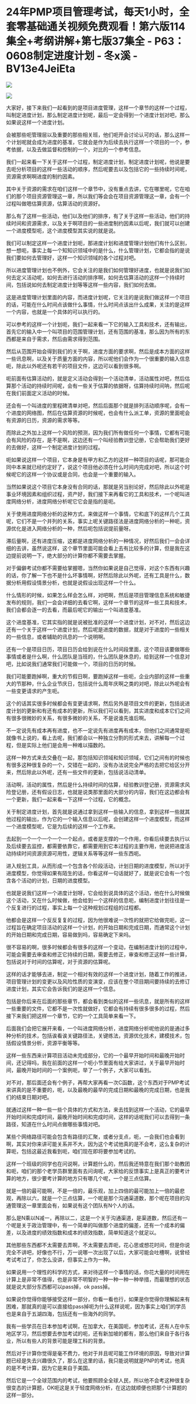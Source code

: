 # 24年PMP项目管理考试，每天1小时，全套零基础通关视频免费观看！第六版114集全+考纲讲解+第七版37集全 - P63：0608制定进度计划 - 冬x溪 - BV13e4JeiEta

![](img/1a1af73378e91f92843a6029fc2ced73_0.png)

![](img/1a1af73378e91f92843a6029fc2ced73_1.png)

大家好，接下来我们一起看到的是项目进度管理，这样一个章节的这样一个过程，叫制定进度计划，那么制定进度计划呢，最后一定会得到一个进度计划对吧，那么如果说这样一个进度计划。

会被那些呃管理层以及重要的那些相关班，他们呃开会讨论认可的话，那么这样一个计划呢就会成为进度的基准，它就会是作为后续去执行这样一个项目的一个，参考依据，以及去做监督和控制的一个，对比的一个参考信息。

我们一起来看一下关于这样一个过程，制定进度计划，制定进度计划呢，他说是要去呃分析项目的这样一些活动的顺序，然后呢要去以及包括它的一些持续时间呢，资源需求啊啊进度的制约因素。

其中关于资源的需求在咱们这样一个章节中，没有重点去讲，它在哪里呢，它在咱们的那个项目资源管理这一章，所以我们等会会在项目资源管理这一章，会有一个过程叫做嗯估算资源，估算活动的资源好。

那么有了这样一些活动，他们以及他们的排序，有了关于这样一些活动，他们的持续时间和资源需求，以及关于啊项目的一些进度制约因素以后呢，我们就可以创建一个进度模型呃，这个进度模型其实说的就是说。

我们可以制定这样一个进度计划呃，那进度计划和进度管理计划他们有什么区别，想一想呃，事实上每一个知知识领域中的是什么，什么管理计划，它都会指的是说我们要如何去管理好，这样一个知识领域的各个过程对吧。

所以进度管理计划也不例外，它会关注的是我们如何管理好进度，也就是说我们如何去定义活动呢，如何去进行活动的排序啊，如何去估算活动的这样一个持续时间，包括说如何去制定进度计划等等这样一些内容，我们如何去做。

这是进度管理计划里面的内容，而进度计划呢，它关注的是说我们做这样一个项目的话，可能在什么时间点该做什么事情，什么时间点该出什么成果，关注的是这样一个内容，也就是一个具体的可以执行的。

可以参考的这样一个计划呃，我们一起来看一下它的输入工具和技术，还有输出，首先它的输入中一个叫项目的范围管理计划，还有范围的基准，那么因为所有的东西都是来自于需求，然后由需求得到范围。

然后从范围开始会得到我们的关于啊，进度方面的要求啊，然后是成本方面的这样一些讯息啊，以及关于质量方面的内容，所以呢他们会作为一个很重要的输入信息呃，除此以外呢还有若干的项目文件，这边可以看到很多啊。

呃前面有估算活动的，就是定义活动会得到一个活动清单，活动属性对吧，然后估算那个活动的持续时间呢，会有一些关于估算的依据呀，估算持续时间呐，然后呢在我们前面定义活动的时候。

还会有一个叫进度的里程碑清单对吧，然后后面那个就是排列活动顺序呢，会有一个进度的网络图，然后在估算资源的时候呢，也会有什么派工单，资源的里面呢会有资源的日历，资源的需求等等。

而除此之外加上这样一个风险的预测，因为我们所有做任何一个事情，它都有可能会有风险的存在，是不是啊，这边还有一个叫经验教训登记册，它会帮助我们更好的去做好，这样一个制定进度计划的过程。

呃如果说这样一个项目，它本身是有甲方和乙方的这样一种项目的话呢，那可能合同中本来就已经约定好了，说这个项目他必须在什么时间内完成对吧，所以这个时候呢它的这样一个协议或是合同，也会是一个重要的输入。

当然如果说这个项目它本身没有合同的话，那就是另当别论好，然后除此以外呢是事业环境因素和组织过程，资产好，我们接下来再看它的工具和技术，一个呢叫进度网络分析，进度网络分析呢它它会是指的是呃。

关于使用进度网络分析的这种方式，来做这样一个事情，它和底下的这样几个工具呢，它们不是一个并列的关系，事实上呢关键路径法是进度网络分析的一种呃，资源优化是进入网络分析的一种，然后呃包括说提前量呀。

滞后量啊，还有进度压缩，这都是进度网络分析的一种情况，好然后我们一会会详细的去讲，虽然说这样，这个章节里面可能会看上去有比较多的计算，但是我在这边提前说明一下，绝大部分的计算你都不需要去掌握。

对于偏僻考试你都不需要给掌握嗯，当然你如果说是自己觉得，对这个东西有兴趣的话，你了解一下也不是什么坏事情啊，好然后除此以外呢，还有工具是什么，数据分析用假设情景分析，也就是说假设出现这样一个什么。

什么情形的时候，如果怎么样会怎么样，对吧啊，然后是项目管理信息系统和敏捷发布的规则，我们一会会详细的去看它啊，这样一个章节的这样一些工具和技术，我们会都会逐一的去看，而最后呢它的输出一个叫进度基准。

这个进度基准，它其实指的就是说被批准的这样一个进度计划，对不对，然后这边还有一个关于这样一个进度计划，然后呢是进度的数据，就是对于进度的一些相关的一些信息，或者辅助的讯息的一个说明啊。

还有一个是项目日历，项目日历会给到说在什么时间段里面，这个项目该要做哪些事情或者是什么啊，什么团队是当班的，什么团队是休息的，给到这样一个信息对吧，比如说我们通常我们可能做一个，项目的日历的时候。

我们可能要跑掉啊，重大的节假日啊，要跑掉这样一些呃，企业内部的这样一些重大的节那种，什么企业节庆日，包括说什么周年庆啊之类的对吧，除此以外呢会有一些变更请求的产生呃。

这个的话其实很多时候都会有变更请求啊，然后另外是项目文件的更新，包括说进度计划的更新和有还有成本的更新，所以我们可以看到，其实进度和成本它们之间有很多很微妙的关系，有很多微妙的关系，不是说谁先谁后啊。

不一定说先有成本再有进度，也不一定说先有进度再有成本，但他们之间通常是呃就像书上说的，看上去呢，我们都会以一种独立分割的形式来去，讲解每一个过程，但是实际上他们是会用一种难以描数的。

这样一种方式来去交叠在一起，那包括知识领域和知识领域，它们之间有的时候也有很多这种很复杂的一个，交错在一起的，没有办法说完全严格的去把它给区分开来，然后除此以外呢，还有一些文件的更新，包括说活动清单。

活动啊，活动的属性，然后是什么持续时间的估算，经验教训登记册，资源需求风险登记册，还有假设日志，也就是说类那里面的大部分的内容，我们在这边都会有一个更新，我们一起来看一下这样一个过程，它的概念。

关于制定进度计划，首先就是说通过拿到这样一些输入的信息，拿到这样一些就其他过程的输出，作为它的一个输入信息以后呢，会创建这样一个进度模型，而这样一个进度模型呢，它是为后续的这样一个工作来。

去起到一个一个一个一个一个起点，或者是支撑的一个作用，你看后续要去执行以及后续要去监控，都需要依靠它，都需要用到它本过程的主要作用，他说把进度活动持续时间资源资源可用性，逻辑关系等等这样一些东西呃。

进入规划工具，从而形成一个包含各个阶段活动，计划日期的进度模型，所以对于进度模型，你觉得如果有陌生的话，你看这样一句话就好了，就是说它会有一个包含各个活动的计划，日期的进度模型。

也就是说我们这样一个进度计划呀，它会给到说具体的这个活动，他在什么时候做这个活动，又在什么时候做，他会给到一个这样的信息呃，编制进度计划往往是一个反复进行的过程，事实上每一个这种规划过程组的过程都。

他都会是这样一个反反复复的过程，因为他很难说一次性的就把它给做完呃，这一过程旨在确定项目活动的这样一个计划，的开始日期和完成日期，而通常这个计划的开始日期和完成日期，容易做到吗，容易确定下来吗。

很不容易的啊，很多时候都会有很多的这样一个变动，在编制进度计划的过程中，可能会需要去审查和修正它持续的日期，需要去修正，审查和修正这样一些计算，包括说对于时间的估算呢，对于资源的估算呢。

这样的话才能够去进，制定一个相对有效的这样一个进度计划，随着工作的推进，项目管理计划的变更以及风险性质的变演变，应该在整个项目期间要持续的去修订进度计划，其实它会告诉我们的是这样一个信息。

包括是你后来在后面的那些章节，都会看到类似的这样一些讯息，就是所有的这样一些重要的文件，它都不是一次性就做好，它都会有持续有很多很多的过程，然后接下来我们把这样一个章节，它的一个工具简单来看一下。

后面我们会把它展开来看，一个叫进度网络分析，进度网络分析呢他说的是通过多种分析的技术，包括诶看诶关键路径法，关键练法，资源优化技术，建模技术，包括假设情景分析，资源平衡等等。

这样一些东西来计算项目活动未完成部分，它的一个最早开始时间和最晚开始时间，还记得吗，我在前面的这样一个呃小节里面有给大家讲过，关于最早开始时间，最晚开始时间的一个案例呃，举了一个例子，大家可以看到。

对不对，那后面还会有个例子，再帮大家再看一次C函数，这个东西对于PMP考试来讲真的是不重要的，呃，以及最晚的最早的完成日期和最晚的完成日期，也是我们的结束日期对吧。

就通过这样一种一些一些个具体的方式和方法，来去找到这样一个活动，它的最早开始时间和完成时间，最晚开始时间和完成时间，这样的话呢我们可以去得到一条路径，知道在什么时间点做哪些事情对吧。

某些个网络路径可能会包含有路径的汇聚，或者分支点，呃，一会我们也会看到啊，其实对你来讲可能关系并不大，因为这个考试他真的是不会考，这么复杂的计算呃，包括这最近我看到呃，咱们现在即将要参加考试的。

这样一个班级的同学也在问说啊，计算题什么的，然后我还特意在我们那个助教团和呃，咱们的那个老学员群里面有去问询呢，大家给的反馈事实上是真正的要考计算的地方，很少要考计算的地方只有哪几个呢，一个是三点估算。

就是一倍的最可能啊，不是一倍的，最乐观，加上四倍的最可能加上一倍的最悲观，再除以六，就是一个三点估算，一个呢是那个沟通渠道数，那个呢在项目的沟通管理这一章里面会有，如果说有这个团队有N个人的话。

那么是N乘以N减一，再除以二，这是一个关于沟通渠道，是渠道数，然后还有一个呢是关于政治管理中，有一个简单的叫做那个进度的偏差，还有一个成本的偏差，以及进度的绩效指数和成本的绩效指数，简单知道这个就足以。

其他那些东西都不太需要去弄啊，不太需要去弄呃，花心思或想花时间，但是你说完全不讲吧，好像也不行，万一说哪一次出现了以后，大家可能会吐槽啊，说曾经考试考过了，你怎么没讲，但事实上作为一种。

如果说用一个理性的科学的方式，来对待这样一个事情的话，你花大量的时间用在计算上是非常不值得，也是非常不明智的一种一种一种一种举措，而最理想的状态就是说大部分东西都可以pass掉，ok pass掉。

如果说你觉得你能够接受这样一部分，你看一看也行，如果是你觉得你理解起来有困难，那就真的是可以直接给pass掉呃为什么这样说呢，因为事实上咱们的学员也是来自于五湖四海，包括还有一些海外的同学。

我有一些学员在日本参加考试啊，在加拿大，在美国呃，参加考试，还有人在中东地区学习，然后想要去参加考试的呃，还有新加坡的都有，那么他们来自于各行各业，所以有些人的背景可能是理工科的背景。

然后对于计算你觉得是毫不费力，他对于并且呢可能工作环境的原因，导致对计算题已经是失去兴趣很久了，那么在这里的话，我只能说明就是PNP的考试，他真的是不考计算，因为它是来自于美国。

然后它是一个全球范围内的考试，他要照顾全全球人民，所以他不会考这种很复杂很变态的计算题，OK呃这是关于轻度网络分析，在这边就顺便也把那个计算题的这样一部分。

